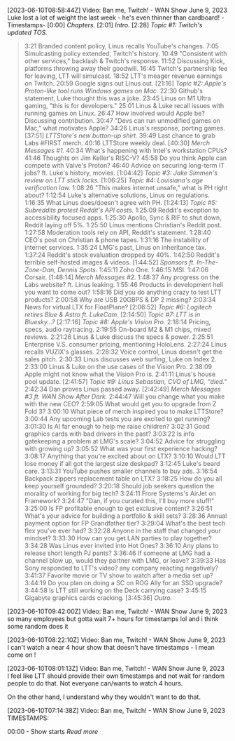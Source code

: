 [2023-06-10T08:58:44Z] Video: Ban me, Twitch! - WAN Show June 9, 2023 
Luke lost a lot of weight the last week - he's even thinner than cardboard!
-Timestamps-
[0:00] *Chapters.*
[2:01] *Intro.*
[2:28] *Topic #1: Twitch's updated TOS.*
   > 3:21 Branded content policy, Linus recalls YouTube's changes.
   > 7:05 Simulcasting policy extended, Twitch's history.
   > 10:49 "Consistent with other services," backlash & Twitch's response.
   > 11:52 Discussing Kick, platforms throwing away their goodwill.
   > 16:45 Twitch's partnership fee for leaving, LTT will simulcast.
   > 18:52 LTT's meager revenue earnings on Twitch.
   > 20:59 Google signs out Linus out.
[21:16] *Topic #2: Apple's Proton-like tool runs Windows games on Mac.*
   > 22:30 Github's statement, Luke thought this was a joke.
   > 23:45 Linus on M1 Ultra gaming, "this is for developers."
   > 25:01 Linus & Luke recall issues with running games on Linux.
   > 26:47 How involved would Apple be? Discussing contribution.
   > 30:47 "Devs can run unmodified games on Mac," what motivates Apple?
   > 34:26 Linus's response, porting games.
[37:51] *LTTStore's new button-up shirt.*
   > 39:49 Last chance to grab Labs #FIRST merch.
   > 40:16 LTTStore weekly deal.
[40:30] *Merch Messages #1.*
   > 40:34 What's happening with Intel's workstation CPUs?
   > 41:46 Thoughts on Jim Keller's RISC-V?
   > 45:58 Do you think Apple can compete with Valve's Proton?
   > 46:40 Advice on securing long-term IT jobs? ft. Luke's history, movies.
[1:04:42] *Topic #3: Jake Simmen's review on LTT stick locks.*
[1:06:25] *Topic #4: Louisiana's age verification law.*
   > 1:08:26 "This makes internet unsafe," what is PH right about?
   > 1:12:54 Luke's alternative solutions, Linus on regulations.
   > 1:16:35 What Linus does/doesn't agree with PH.
[1:24:13] *Topic #5: Subreddits protest Reddit's API costs.*
   > 1:25:09 Reddit's exception to accessibility focused apps.
   > 1:25:30 Apollo, Sync & RIF to shut down, Reddit laying off 5%.
   > 1:25:50 Linus mentions Christian's Reddit post.
   > 1:27:58 Moderation tools rely on API, Reddit's statement.
   > 1:28:40 CEO's post on Christian & phone tapes.
   > 1:31:16 The instability of internet services.
   > 1:35:24 LMG's past, Linus on inheritance tax.
   > 1:37:24 Reddit's stock evaluation dropped by 40%.
   > 1:42:50 Reddit's terrible self-hosted images & videos.
[1:44:52] *Sponsors ft. In-The-Zone-Dan, Dennis Spots.*
   > 1:45:11 Zoho One.
   > 1:46:15 MSI.
   > 1:47:06 Corsair.
[1:48:14] *Merch Messages #2.*
   > 1:48:37 Any progress on the Labs website? ft. Linus leaking.
   > 1:55:46 Products in development hell you want to come out?
   > 1:58:16 Did you do anything crazy to test LTT products?
   > 2:00:58 Why are USB 20GBPS & DP 2 missing?
   > 2:03:34 News for virtual LTX for FloatPlane?
[2:06:52] *Topic #6: Logitech retires Blue & Astro ft. LukeCam.*
[2:14:50] *Topic #7: LTT is in Bluesky...?*
[2:17:16] *Topic #8: Apple's Vision Pro.*
   > 2:18:14 Pricing, specs, audio raytracing.
   > 2:19:55 On-board M2 & M1 chips, mixed reviews.
   > 2:21:26 Linus & Luke discuss the specs & power.
   > 2:25:51 Enterprise V.S. consumer pricing, mentioning HoloLens.
   > 2:27:24 Linus recalls VUZIX's glasses.
   > 2:28:32 Voice control, Linus doesn't get the sales pitch.
   > 2:30:33 Linus discusses web surfing, Luke on Index 2.
   > 2:33:00 Linus & Luke on the use cases of the Vision Pro.
   > 2:38:09 Apple might not know what the Vision Pro is.
   > 2:41:11 Linus's house pool update.
[2:41:57] *Topic #9: Linus Sebastian, CVO of LMG, "died."*
   > 2:42:34 Dan proves Linus passed away.
[2:42:49] *Merch Messages #3 ft. WAN Show After Dark.*
   > 2:44:47 Will you change what you make with the new CEO?
   > 2:59:05 What would get you to upgrade from Z Fold 3?
   > 3:00:10 What piece of merch inspired you to make LTTStore?
   > 3:00:44 Any upcoming Lab tests you are excited to get running?
   > 3:01:30 Is AI far enough to help me raise children?
   > 3:02:31 Good graphics cards with bad drivers in the past?
   > 3:03:22 Is info gatekeeping a problem at LMG's scale?
   > 3:04:52 Advice for struggling with growing up?
   > 3:05:52 What was your first experience hacking?
   > 3:08:17 Anything that you're excited about on LTX?
   > 3:10:10 Would LTT lose money if all got the largest size deskpad?
   > 3:12:45 Luke's beard care.
   > 3:13:31 YouTube pushes smaller channels to buy ads.
   > 3:16:54 Backpack zippers replacement table on LTX?
   > 3:18:25 How do you all keep yourself grounded?
   > 3:20:18 Should job seekers question the morality of working for big tech?
   > 3:24:11 Frore Systems's AirJet on Framework?
   > 3:24:47 "Dan, if you curated this, I'll buy more stuff!"
   > 3:25:00 Is FP profitable enough to get exclusive content?
   > 3:26:51 What's your advice for building a portfolio & skill sets?
   > 3:28:36 Annual payment option for FP Grandfather tier?
   > 3:29:04 What's the best tech flex you've ever had?
   > 3:32:28 Anyone in the staff that changed your mindset?
   > 3:33:30 How can you get LAN parties to play together?
   > 3:34:28 Was Linus ever invited into Hot Ones?
   > 3:36:10 Any plans to release short length PJ pants?
   > 3:36:46 If someone at LMG had a channel blow up, would they partner with LMG, or leave?
   > 3:39:33 Has Sony responded to LTT's video? any company reacting negatively?
   > 3:41:37 Favorite movie or TV show to watch after a media set up?
   > 3:44:19 Do you plan on doing a SC on ROG Ally for an SSD upgrade?
   > 3:44:58 Is LTT still working on the Deck carrying case?
   > 3:45:15 Gigabyte graphics cards cracking.
[3:45:36] *Outro.*

[2023-06-10T09:42:00Z] Video: Ban me, Twitch! - WAN Show June 9, 2023 
so many employees but gotta wait 7+ hours for timestamps lol and i think some random does it

[2023-06-10T08:22:10Z] Video: Ban me, Twitch! - WAN Show June 9, 2023 
I can't watch a near 4 hour show that doesn't have timestamps - I mean come on !

[2023-06-10T08:01:13Z] Video: Ban me, Twitch! - WAN Show June 9, 2023 
I feel like LTT should provide their own timestamps and not wait for random people to do that. Not everyone can/wants to watch 4 hours.

On the other hand, I understand why they wouldn't want to do that.

[2023-06-10T07:14:38Z] Video: Ban me, Twitch! - WAN Show June 9, 2023 
TIMESTAMPS:

00:00 - Show starts
*Read* *more*

